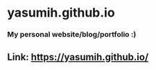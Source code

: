 # yasumih.github.io
### My personal website/blog/portfolio **:)** <br>
## Link: https://yasumih.github.io/
